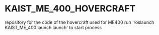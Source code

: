 # KAIST_ME_400_HOVERCRAFT
repository for the code of the hovercraft used for ME400
run 'roslaunch KAIST_ME_400 launch.launch' to start process
